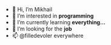 - 👋 Hi, I’m Mikhail
- 👀 I’m interested in **programming**
- 🌱 I’m currently learning **everything...**
- 💞️ I’m looking for the **job**
- 📫 @filledevoler everywhere

<!---
mkdemkov/mkdemkov is a ✨ special ✨ repository because its `README.md` (this file) appears on your GitHub profile.
You can click the Preview link to take a look at your changes.
--->
